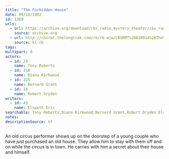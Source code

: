 ```yaml
---
title: "The Forbidden House"
date: 09/14/1982
id: 1369
urls: 
  - url: https://archive.org/download/cbs_radio_mystery_theater/cbs_radio_mystery_theater-1351-1399.zip/cbs_radio_mystery_theater-1351-1399%2Fcbsrmt_1369_the_forbidden_house.mp3
    source: archive-org
  - url: http://cbsrmt.thelongtrek.com/rb/rb-wjw/CBSRMT%20820914%20The%20Forbidden%20House_wjw.mp3
    source: kl-rb
tags: 
multipart: 0
actors:  
  - id: 25
    name: Tony Roberts  
  - id: 318
    name: Diana Kirkwood  
  - id: 325
    name: Bernard Grant  
  - id: 16
    name: Robert Dryden
writers:  
  - id: 43
    name: Elspeth Eric
searchable: Tony Roberts,Diana Kirkwood,Bernard Grant,Robert Dryden Elspeth Eric
notes: 
descriptionSource: kf
---
```

An old circus performer shows up on the doorstep of a young couple who have just purchased an old house. They allow him to stay with them off and on while the circus is in town. He carries with him a secret about their house and himself.